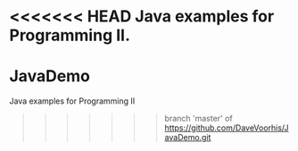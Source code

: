 <<<<<<< HEAD
Java examples for Programming II.
=======
# JavaDemo
Java examples for Programming II
>>>>>>> branch 'master' of https://github.com/DaveVoorhis/JavaDemo.git
